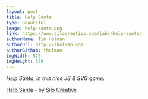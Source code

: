 ```yaml
---
layout: post
title: Help Santa
type: Beautiful
image: help-santa.png
link: https://www.silocreativo.com/labs/help-santa/
authorName: Tim Holman
authorUrl: http://tholman.com
authorGithub: tholman
imgWidth: 576
imgHeight: 376
---
```


_Help Santa, in this nice JS & SVG game._

[Help Santa](https://www.silocreativo.com/labs/help-santa/) - by [Silo Creative](https://www.silocreativo.com)
